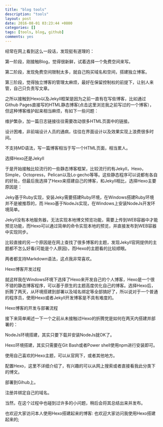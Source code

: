 ```yaml
---
title: "blog tools"
description: "tools"
layout: post
date: 2016-08-01 03:23:44 +0800
categories: []
tags: [tools, blog, github]
comments: yes
---
```

经常在网上看到这么一段话，发现挺有道理的：



第一阶段，刚接触Blog，觉得很新鲜，试着选择一个免费空间来写。

第二阶段，发现免费空间限制太多，就自己购买域名和空间，搭建独立博客。

第三阶段，觉得独立博客的管理太麻烦，最好在保留控制权的前提下，让别人来管，自己只负责写文章。

之所以接触到Hexo以及Jekyll框架是因为之前一直有在写些博客，比如通过 Github Pages直接写的HTML静态博客(点击这里浏览我之前写过的一个博客），但这种博客维护起来相当麻烦，有如下一些问题：



维护繁杂，加一篇日志链接往往需要改动很多HTML页面中的链接。

设计困难，非前端设计人员的通病，往往在界面设计以及效果实现上浪费很多时间。

不支持MD语法，写一篇博客相当于写一个HTML页面，相当累人。

选择Hexo还是Jekyll



于是开始接触比较流行的一些静态博客框架，比较流行的有Jekyll，Hexo，Simple，Octopress，Pelican以及Lo·gecho等等。这些静态程序可以说都有各自的好处，但最后我选择了Hexo来搭建自己的博客，和Jekyll相比，选择Hexo主要原因是：



Jeky基于Ruby实现，安装Jeky需要搭建Ruby环境，在Windows搭建Ruby环境并不是被推荐的，而 Hexo基于NodeJs实现，在Windows上安装NodeJs开发环境简单。

Jekyll没有本地服务器，无法实现本地博文预览功能，需要上传到WEB容器中才能预览功能，而Hexo可以通过简单的命令实现本地的预览，并直接发布到WEB容器中实现同步。

比较直接的另一个原因是在网上查找了很多博客的主题，发现Jekyll官网提供的主题都不怎么好看(可能是个人原因)，而Hexo的主题看的比较顺眼。

两者都支持Markdown语法，这点我非常喜欢。

Hexo博客开发过程



就这样我在Windows环境下选择了Hexo来开发自己的个人博客，Hexo是一个很不错的静态博客程序，可以基于原生的主题高度优化自己的博客。选择Hexo后，折腾了两天，从环境搭建到部署以及域名绑定等全部搞好了，所以说对于一个普通的程序员，使用Hexo或者Jekyll开发博客是不具有难度的。



Hexo博客的开发与部署流程



接下来简单阐述一下一个之前从未接触过Hexo的折腾党是如何在两天内搭建并部署的：



NodeJs环境搭建，其实只要下载并安装NodeJs就OK了。

Hexo环境搭建，其实只需要在Git Bash或者Power shell使用npm进行安装即可。

使用自己喜欢的Hexo主题，可以从官网下，或者其他地方。

配置Hexo，这里不详细介绍了，有兴趣的可以从网上搜索或者直接看我此分类下的博文。

部署到Gihub上。

注册并绑定自己的域名。

当然，在这个过程中也碰到过许多的小问题，稍后会将其总结出来并发布。

也欢迎大家访问本人使用Hexo搭建起来的博客: 也欢迎大家访问我使用Hexo搭建起来的;


